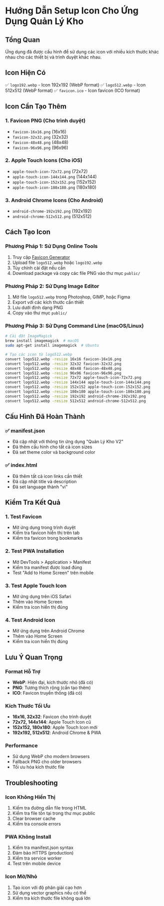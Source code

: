 # Hướng Dẫn Setup Icon Cho Ứng Dụng Quản Lý Kho

## Tổng Quan
Ứng dụng đã được cấu hình để sử dụng các icon với nhiều kích thước khác nhau cho các thiết bị và trình duyệt khác nhau.

## Icon Hiện Có
✅ `logo192.webp` - Icon 192x192 (WebP format)
✅ `logo512.webp` - Icon 512x512 (WebP format)
✅ `favicon.ico` - Icon favicon (ICO format)

## Icon Cần Tạo Thêm

### 1. Favicon PNG (Cho trình duyệt)
- `favicon-16x16.png` (16x16)
- `favicon-32x32.png` (32x32)
- `favicon-48x48.png` (48x48)
- `favicon-96x96.png` (96x96)

### 2. Apple Touch Icons (Cho iOS)
- `apple-touch-icon-72x72.png` (72x72)
- `apple-touch-icon-144x144.png` (144x144)
- `apple-touch-icon-152x152.png` (152x152)
- `apple-touch-icon-180x180.png` (180x180)

### 3. Android Chrome Icons (Cho Android)
- `android-chrome-192x192.png` (192x192)
- `android-chrome-512x512.png` (512x512)

## Cách Tạo Icon

### Phương Pháp 1: Sử Dụng Online Tools
1. Truy cập [Favicon Generator](https://realfavicongenerator.net/)
2. Upload file `logo512.webp` hoặc `logo192.webp`
3. Tùy chỉnh cài đặt nếu cần
4. Download package và copy các file PNG vào thư mục `public/`

### Phương Pháp 2: Sử Dụng Image Editor
1. Mở file `logo512.webp` trong Photoshop, GIMP, hoặc Figma
2. Export với các kích thước cần thiết
3. Lưu dưới định dạng PNG
4. Copy vào thư mục `public/`

### Phương Pháp 3: Sử Dụng Command Line (macOS/Linux)
```bash
# Cài đặt ImageMagick
brew install imagemagick  # macOS
sudo apt-get install imagemagick  # Ubuntu

# Tạo các icon từ logo512.webp
convert logo512.webp -resize 16x16 favicon-16x16.png
convert logo512.webp -resize 32x32 favicon-32x32.png
convert logo512.webp -resize 48x48 favicon-48x48.png
convert logo512.webp -resize 96x96 favicon-96x96.png
convert logo512.webp -resize 72x72 apple-touch-icon-72x72.png
convert logo512.webp -resize 144x144 apple-touch-icon-144x144.png
convert logo512.webp -resize 152x152 apple-touch-icon-152x152.png
convert logo512.webp -resize 180x180 apple-touch-icon-180x180.png
convert logo512.webp -resize 192x192 android-chrome-192x192.png
convert logo512.webp -resize 512x512 android-chrome-512x512.png
```

## Cấu Hình Đã Hoàn Thành

### ✅ manifest.json
- Đã cập nhật với thông tin ứng dụng "Quản Lý Kho V2"
- Đã thêm cấu hình cho tất cả icon sizes
- Đã set theme color và background color

### ✅ index.html
- Đã thêm tất cả icon links cần thiết
- Đã cập nhật title và description
- Đã set language thành "vi"

## Kiểm Tra Kết Quả

### 1. Test Favicon
- Mở ứng dụng trong trình duyệt
- Kiểm tra favicon hiển thị trên tab
- Kiểm tra favicon trong bookmarks

### 2. Test PWA Installation
- Mở DevTools > Application > Manifest
- Kiểm tra manifest được load đúng
- Test "Add to Home Screen" trên mobile

### 3. Test Apple Touch Icon
- Mở ứng dụng trên iOS Safari
- Thêm vào Home Screen
- Kiểm tra icon hiển thị đúng

### 4. Test Android Icon
- Mở ứng dụng trên Android Chrome
- Thêm vào Home Screen
- Kiểm tra icon hiển thị đúng

## Lưu Ý Quan Trọng

### Format Hỗ Trợ
- **WebP**: Hiện đại, kích thước nhỏ (đã có)
- **PNG**: Tương thích rộng (cần tạo thêm)
- **ICO**: Favicon truyền thống (đã có)

### Kích Thước Tối Ưu
- **16x16, 32x32**: Favicon cho trình duyệt
- **72x72, 144x144**: Apple Touch Icon cũ
- **152x152, 180x180**: Apple Touch Icon mới
- **192x192, 512x512**: Android Chrome & PWA

### Performance
- Sử dụng WebP cho modern browsers
- Fallback PNG cho older browsers
- Tối ưu hóa kích thước file

## Troubleshooting

### Icon Không Hiển Thị
1. Kiểm tra đường dẫn file trong HTML
2. Kiểm tra file tồn tại trong thư mục public
3. Clear browser cache
4. Kiểm tra console errors

### PWA Không Install
1. Kiểm tra manifest.json syntax
2. Đảm bảo HTTPS (production)
3. Kiểm tra service worker
4. Test trên mobile device

### Icon Mờ/Nhỏ
1. Tạo icon với độ phân giải cao hơn
2. Sử dụng vector graphics nếu có thể
3. Kiểm tra kích thước file không quá lớn 